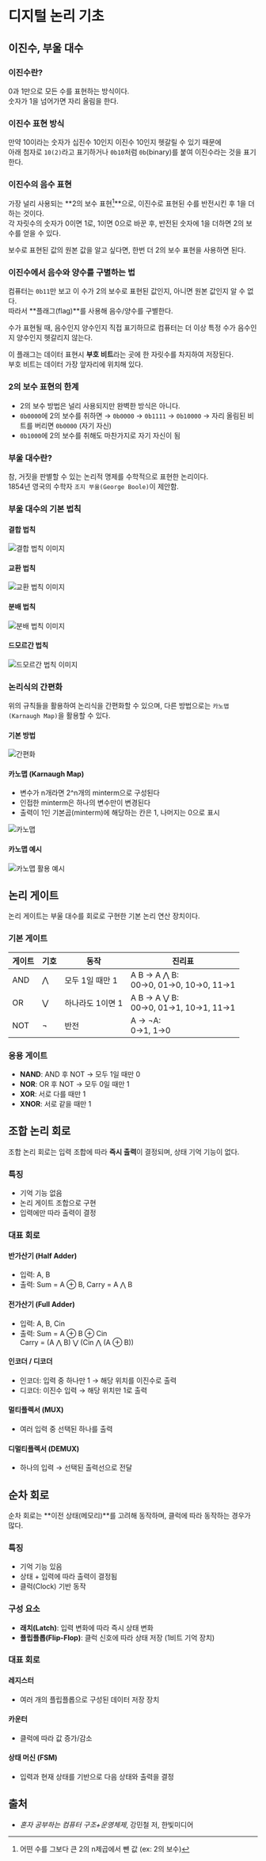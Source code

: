 # 디지털 논리 기초

## 이진수, 부울 대수

### 이진수란?
0과 1만으로 모든 수를 표현하는 방식이다.  
숫자가 1을 넘어가면 자리 올림을 한다.

### 이진수 표현 방식
만약 10이라는 숫자가 십진수 10인지 이진수 10인지 헷갈릴 수 있기 때문에  
아래 첨자로 `10(2)`라고 표기하거나 `0b10`처럼 `0b`(binary)를 붙여 이진수라는 것을 표기한다.

### 이진수의 음수 표현
가장 널리 사용되는 **2의 보수 표현[^1]**으로, 이진수로 표현된 수를 반전시킨 후 1을 더하는 것이다.  
각 자릿수의 숫자가 0이면 1로, 1이면 0으로 바꾼 후, 반전된 숫자에 1을 더하면 2의 보수를 얻을 수 있다.

보수로 표현된 값의 원본 값을 알고 싶다면, 한번 더 2의 보수 표현을 사용하면 된다.

### 이진수에서 음수와 양수를 구별하는 법
컴퓨터는 `0b11`만 보고 이 수가 2의 보수로 표현된 값인지, 아니면 원본 값인지 알 수 없다.  
따라서 **플래그(flag)**를 사용해 음수/양수를 구별한다.

수가 표현될 때, 음수인지 양수인지 직접 표기하므로 컴퓨터는 더 이상 특정 수가 음수인지 양수인지 헷갈리지 않는다.

이 플래그는 데이터 표현시 **부호 비트**라는 곳에 한 자릿수를 차지하여 저장된다.  
부호 비트는 데이터 가장 앞자리에 위치해 있다.

### 2의 보수 표현의 한계
- 2의 보수 방법은 널리 사용되지만 완벽한 방식은 아니다.
- `0b0000`에 2의 보수를 취하면 → `0b0000` → `0b1111` → `0b10000` → 자리 올림된 비트를 버리면 `0b0000` (자기 자신)
- `0b1000`에 2의 보수를 취해도 마찬가지로 자기 자신이 됨

### 부울 대수란?
참, 거짓을 판별할 수 있는 논리적 명제를 수학적으로 표현한 논리이다.  
1854년 영국의 수학자 `조지 부울(George Boole)`이 제안함.

### 부울 대수의 기본 법칙

#### 결합 법칙  
![결합 법칙 이미지](https://velog.velcdn.com/images%2Funderlier12%2Fpost%2F2f75afaa-e933-46a8-8999-8ed8a5ceacac%2Fimage.png)

#### 교환 법칙  
![교환 법칙 이미지](https://velog.velcdn.com/images%2Funderlier12%2Fpost%2F148cace5-689e-4dec-8861-28d64d1cd2be%2Fimage.png)

#### 분배 법칙  
![분배 법칙 이미지](https://velog.velcdn.com/images%2Funderlier12%2Fpost%2F81098789-8a2c-4cd2-8441-7893cfb69461%2Fimage.png)

#### 드모르간 법칙  
![드모르간 법칙 이미지](https://velog.velcdn.com/images%2Funderlier12%2Fpost%2Fa1035e66-13ab-4844-9c70-9bbe1c1a4a5f%2Fimage.png)

### 논리식의 간편화
위의 규칙들을 활용하여 논리식을 간편화할 수 있으며, 다른 방법으로는 `카노맵(Karnaugh Map)`을 활용할 수 있다.

#### 기본 방법  
![간편화](https://velog.velcdn.com/images%2Funderlier12%2Fpost%2F307ad5d1-dc85-49a6-b5ef-c5882d55283b%2Fimage.png)

#### 카노맵 (Karnaugh Map)
- 변수가 n개라면 2^n개의 minterm으로 구성된다
- 인접한 minterm은 하나의 변수만이 변경된다
- 출력이 1인 기본곱(minterm)에 해당하는 칸은 1, 나머지는 0으로 표시

![카노맵](https://velog.velcdn.com/images%2Funderlier12%2Fpost%2Fb4181f8e-59f5-45d3-bd35-5698b98048fb%2Fimage.png)

#### 카노맵 예시  
![카노맵 활용 예시](https://velog.velcdn.com/images%2Funderlier12%2Fpost%2F16001c8e-7634-404d-a928-49d623773cbe%2Fimage.png)


## 논리 게이트

논리 게이트는 부울 대수를 회로로 구현한 기본 논리 연산 장치이다.

### 기본 게이트

| 게이트 | 기호 | 동작 | 진리표 |
|--------|------|------|--------|
| AND    | ⋀    | 모두 1일 때만 1 | A B → A ⋀ B:<br>00→0, 01→0, 10→0, 11→1 |
| OR     | ⋁    | 하나라도 1이면 1 | A B → A ⋁ B:<br>00→0, 01→1, 10→1, 11→1 |
| NOT    | ¬    | 반전               | A → ¬A:<br>0→1, 1→0 |

### 응용 게이트
- **NAND**: AND 후 NOT → 모두 1일 때만 0
- **NOR**: OR 후 NOT → 모두 0일 때만 1
- **XOR**: 서로 다를 때만 1
- **XNOR**: 서로 같을 때만 1


## 조합 논리 회로

조합 논리 회로는 입력 조합에 따라 **즉시 출력**이 결정되며, 상태 기억 기능이 없다.

### 특징
- 기억 기능 없음
- 논리 게이트 조합으로 구현
- 입력에만 따라 출력이 결정

### 대표 회로

#### 반가산기 (Half Adder)
- 입력: A, B
- 출력: Sum = A ⊕ B, Carry = A ⋀ B

#### 전가산기 (Full Adder)
- 입력: A, B, Cin
- 출력: Sum = A ⊕ B ⊕ Cin  
Carry = (A ⋀ B) ⋁ (Cin ⋀ (A ⊕ B))

#### 인코더 / 디코더
- 인코더: 입력 중 하나만 1 → 해당 위치를 이진수로 출력
- 디코더: 이진수 입력 → 해당 위치만 1로 출력

#### 멀티플렉서 (MUX)
- 여러 입력 중 선택된 하나를 출력

#### 디멀티플렉서 (DEMUX)
- 하나의 입력 → 선택된 출력선으로 전달


## 순차 회로

순차 회로는 **이전 상태(메모리)**를 고려해 동작하며, 클럭에 따라 동작하는 경우가 많다.

### 특징
- 기억 기능 있음
- 상태 + 입력에 따라 출력이 결정됨
- 클럭(Clock) 기반 동작

### 구성 요소
- **래치(Latch)**: 입력 변화에 따라 즉시 상태 변화
- **플립플롭(Flip-Flop)**: 클럭 신호에 따라 상태 저장 (1비트 기억 장치)

### 대표 회로

#### 레지스터
- 여러 개의 플립플롭으로 구성된 데이터 저장 장치

#### 카운터
- 클럭에 따라 값 증가/감소

#### 상태 머신 (FSM)
- 입력과 현재 상태를 기반으로 다음 상태와 출력을 결정


## 출처
- *혼자 공부하는 컴퓨터 구조+운영체제*, 강민철 저, 한빛미디어

[^1]: 어떤 수를 그보다 큰 2의 n제곱에서 뺀 값 (ex: 2의 보수)
